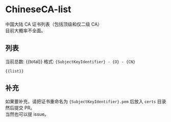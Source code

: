 # ChineseCA-list
中国大陆 CA 证书列表（包括顶级和仅二级 CA）  
目前大概率不全面。  

## 列表
当前总数: {{total}} 
格式: `{SubjectKeyIdentifier} - {O} - {CN}`
```
{{list}}
```

## 补充
如果要补充，请把证书重命名为 `{SubjectKeyIdentifier}.pem` 后放入 `certs` 目录然后提交 PR。  
当然也可以提 issue。